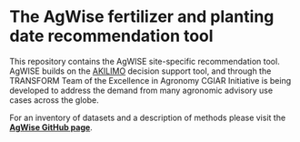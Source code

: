 # **The AgWise fertilizer and planting date recommendation tool**

This repository contains the AgWISE site-specific recommendation tool. AgWISE builds on the [AKILIMO](https://github.com/IITA-AKILIMO) decision support tool, and through the TRANSFORM Team of the Excellence in Agronomy CGIAR Initiative is being developed to address the demand from many agronomic advisory use cases across the globe.

For an inventory of datasets and a description of methods please visit the [**AgWise GitHub page**](https://agwise-eia.github.io/AgWise-generic/index.html).

